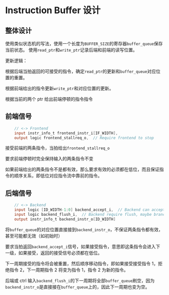 # Instruction Buffer 设计

## 整体设计

使用类似状态机的写法，使用一个长度为`BUFFER_SIZE`的寄存器`buffer_queue`保存当前状态。
使用`read_ptr`和`write_ptr`记录后端和前端的读写位置。

更新逻辑：

根据后端当拍返回的可接受的指令，确定`read_ptr`的更新和`buffer_queue`对应位置的重置。

根据前端给出的指令更新`write_ptr`和对应位置的更新。

根据当前的两个 ptr 给出前端停顿的指令指令


## 前端信号

```verilog
    // <-> Frontend
    input instr_info_t frontend_instr_i[IF_WIDTH],
    output logic frontend_stallreq_o,  // Require frontend to stop
```
接受前端的两条指令，当拍给出`frontend_stallreq_o`

要求前端停顿时完全保持输入的两条指令不变

如果前端给出的两条指令不是都有效，那么要求有效的必须都在低位，而且保证指令的顺序关系，即低位对应指令流中靠前的指令。

## 后端信号

```verilog
    // <-> Backend
    input logic [ID_WIDTH-1:0] backend_accept_i,  // Backend can accept 0 or more instructions, must return in current cycle!
    input logic backend_flush_i,  // Backend require flush, maybe branch miss
    output instr_info_t backend_instr_o[ID_WIDTH]
```

将`buffer_queue`的对应位置直接接到`backend_instr_o`，不保证两条指令都有效，甚至可能都无效（如初始时）

要求当拍返回`backend_accept_i`信号，如果接受指令，意思即这条指令会进入下一级，如果接受，返回的接受信号必须都在低位。

下一周期接受的指令将会被重置，然后顺序移动指令，即如果接受接受指令 1，拒绝指令 2，下一周期指令 2 将变为指令 1，指令 2 为新的指令。

后端或 ctrl 输入`backend_flush_i`的下一周期将全部`buffer_queue`刷空，因为`backend_instr_o`是直接接在`buffer_queue`上的，因此下一周期也变为空。

